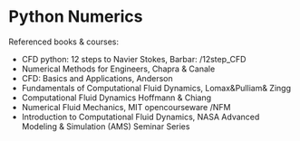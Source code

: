 # Python Numerics


Referenced books & courses:

  - CFD python: 12 steps to Navier Stokes, Barbar: /12step_CFD
  - Numerical Methods for Engineers, Chapra & Canale
  - CFD: Basics and Applications, Anderson
  - Fundamentals of Computational Fluid Dynamics, Lomax&Pulliam& Zingg
  - Computational Fluid Dynamics Hoffmann & Chiang
  - Numerical Fluid Mechanics, MIT opencourseware /NFM
  - Introduction to Computational Fluid Dynamics, NASA Advanced Modeling & Simulation (AMS) Seminar Series
     
